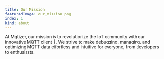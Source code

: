 ```yaml
---
title: Our Mission
featuredImage: our_mission.png
index: 1
kind: about
---
```

At Mqtizer, our mission is to revolutionize the IoT community with our innovative MQTT client 🚀. We strive to make debugging, managing, and optimizing MQTT data effortless and intuitive for everyone, from developers to enthusiasts. 
